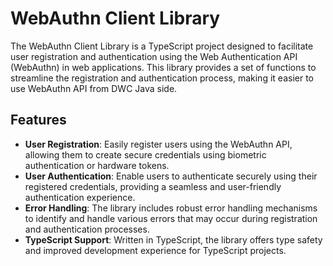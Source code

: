 # WebAuthn Client Library

The WebAuthn Client Library is a TypeScript project designed to facilitate user registration and authentication using the Web Authentication API (WebAuthn) in web applications. This library provides a set of functions to streamline the registration and authentication process, making it easier to use WebAuthn API from DWC Java side.

## Features

- **User Registration**: Easily register users using the WebAuthn API, allowing them to create secure credentials using biometric authentication or hardware tokens.
- **User Authentication**: Enable users to authenticate securely using their registered credentials, providing a seamless and user-friendly authentication experience.
- **Error Handling**: The library includes robust error handling mechanisms to identify and handle various errors that may occur during registration and authentication processes.
- **TypeScript Support**: Written in TypeScript, the library offers type safety and improved development experience for TypeScript projects.